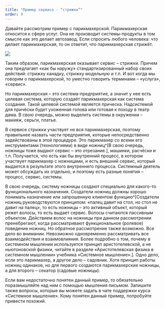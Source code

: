 ```yaml
---
title: "Пример сервиса - “стрижка”"
order: 9
---
```




Давайте рассмотрим пример с парикмахерской. Парикмахерская относится к сфере услуг. Она не производит системы-продукты в том смысле как это делает автозавод. Если спросить любого человека: что делает парикмахерская, то он ответит, что парикмахерская стрижёт.


![](/text/systems-thinking-introduction/2025-03-16T0959/4150/12.png)


Таким образом, парикмахерская оказывает сервис – стрижки. Причем она предлагает «как бы наружу» стандартизированный набор своих действий: стрижку канадку, стрижку модельную и т.п. И вот когда мы говорим о парикмахерской, то уместно говорить терминами – «услуга», «сервис».

Но парикмахерская – это система-предприятие, а значит у нее есть целевая система, которую создаёт парикмахерская как система создания. Такой целевой системой является прическа. Надсистемой для причёски будет ухоженная голова или готовая к походу в театр дама. В свою очередь, можно выделить системы в окружении – макияж, серьги, платье.

В сервисе стрижки участвует не вся парикмахерская, поэтому правильнее назвать части предприятия, которые непосредственно задействованы в этой процедуре. Это парикмахер со всеми его инструментами (технологиями) в виде ножниц^[В свою очередь, ножницы тоже выдают сервис – это отрезание.], машинки, расчёски и т.п. Получается, что есть как бы внутренний процесс, в котором участвует парикмахер с ножницами, и есть внешний сервис, который выдается в результате этого внутреннего процесса. Системный деятель может обсуждать их отдельно, и поэтому есть разные понятия – процесс, сервис, системы.

В свою очередь, систему ножницы создают специально для какого-то функционального назначения. Создатели ножниц должны хорошо понимать назначение или запрошенную клиентом функцию^[Создатели ножниц руководствуются принципом: «палец давит на стол, но стол не давит на палец», то есть ножницы – это активный объект, который режет волосы, то есть выдает сервис. Волосы считаются пассивным объектом. Действием волос на ножницы при данном рассмотрении пренебрегают, когда рассматривают функциональное (ролевое) поведение ножниц. Но обратное рассмотрение также возможно. Все дело во внимании. Невозможно одновременно рассматривать все взаимодействия и взаимовлияния. Более подробно о том, почему в системном мышлении используется принцип аристотелевской, а не ньютоновской физики, читайте в разделе «Аристотелевская физика в системном мышлении» учебника «Системное мышление».]. Одно дело, если это парикмахер, а другое дело – садовник. Хотя принцип работы ножниц одинаков, но для первого создаются парикмахерские ножницы, а для второго – секатор (садовые ножницы).

Если вам недостаточно понятен данный пример, то обязательно поразмышляйте над ним с помощью мышления письмом. Запишите также вопросы, которые вы можете задать в чате поддержки курса «Системное мышление». Кому понятен данный пример, попробуйте привести похожий.

